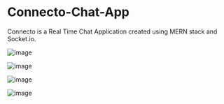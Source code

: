 # Connecto-Chat-App

Connecto is a Real Time Chat Application created using MERN stack and Socket.io.

![image](https://user-images.githubusercontent.com/83766837/210318413-a74b0b11-af02-46c7-b7f5-2e99cf224fe7.png)


![image](https://user-images.githubusercontent.com/83766837/210974145-555a1aaf-ae54-4724-90a3-e1fb6d2e8123.png)


![image](https://user-images.githubusercontent.com/83766837/210318238-4fb01fa8-19d0-48f9-890a-efad69d41037.png)


![image](https://user-images.githubusercontent.com/83766837/210318604-9746ff37-1580-4af2-bcbf-955bfd1b5066.png)
